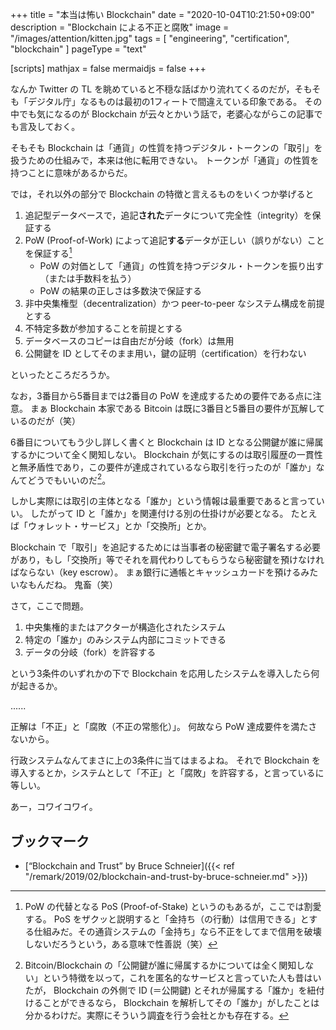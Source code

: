 +++
title = "本当は怖い Blockchain"
date =  "2020-10-04T10:21:50+09:00"
description = "Blockchain による不正と腐敗"
image = "/images/attention/kitten.jpg"
tags = [ "engineering", "certification", "blockchain" ]
pageType = "text"

[scripts]
  mathjax = false
  mermaidjs = false
+++

なんか Twitter の TL を眺めていると不穏な話ばかり流れてくるのだが，そもそも「デジタル庁」なるものは最初の1フィートで間違えている印象である。
その中でも気になるのが Blockchain が云々とかいう話で，老婆心ながらこの記事でも言及しておく。

そもそも Blockchain は「通貨」の性質を持つデジタル・トークンの「取引」を扱うための仕組みで，本来は他に転用できない。
トークンが「通貨」の性質を持つことに意味があるからだ。

では，それ以外の部分で Blockchain の特徴と言えるものをいくつか挙げると

1. 追記型データベースで，追記**された**データについて完全性（integrity）を保証する
2. PoW (Proof-of-Work) によって追記**する**データが正しい（誤りがない）ことを保証する[^pos1]
    - PoW の対価として「通貨」の性質を持つデジタル・トークンを振り出す（または手数料を払う）
    - PoW の結果の正しさは多数決で保証する
3. 非中央集権型（decentralization）かつ peer-to-peer なシステム構成を前提とする
4. 不特定多数が参加することを前提とする
5. データベースのコピーは自由だが分岐（fork）は無用
6. 公開鍵を ID としてそのまま用い，鍵の証明（certification）を行わない

[^pos1]: PoW の代替となる PoS (Proof-of-Stake) というのもあるが，ここでは割愛する。 PoS をザクッと説明すると「金持ち（の行動）は信用できる」とする仕組みだ。その通貨システムの「金持ち」なら不正をしてまで信用を破壊しないだろうという，ある意味で性善説（笑）

といったところだろうか。

なお，3番目から5番目までは2番目の PoW を達成するための要件である点に注意。
まぁ Blockchain 本家である Bitcoin は既に3番目と5番目の要件が瓦解しているのだが（笑）

6番目についてもう少し詳しく書くと Blockchain は ID となる公開鍵が誰に帰属するかについて全く関知しない。
Blockchain が気にするのは取引履歴の一貫性と無矛盾性であり，この要件が達成されているなら取引を行ったのが「誰か」なんてどうでもいいのだ[^an1]。

[^an1]: Bitcoin/Blockchain の「公開鍵が誰に帰属するかについては全く関知しない」という特徴を以って，これを匿名的なサービスと言っていた人も昔はいたが， Blockchain の外側で ID (＝公開鍵) とそれが帰属する「誰か」を紐付けることができるなら， Blockchain を解析してその「誰か」がしたことは分かるわけだ。実際にそういう調査を行う会社とかも存在する。

しかし実際には取引の主体となる「誰か」という情報は最重要であると言っていい。
したがって ID と「誰か」を関連付ける別の仕掛けが必要となる。
たとえば「ウォレット・サービス」とか「交換所」とか。

Blockchain で「取引」を追記するためには当事者の秘密鍵で電子署名する必要があり，もし「交換所」等でそれを肩代わりしてもらうなら秘密鍵を預けなければならない（key escrow）。
まぁ銀行に通帳とキャッシュカードを預けるみたいなもんだね。
鬼畜（笑）

さて，ここで問題。

1. 中央集権的またはアクターが構造化されたシステム
2. 特定の「誰か」のみシステム内部にコミットできる
3. データの分岐（fork）を許容する

という3条件のいずれかの下で Blockchain を応用したシステムを導入したら何が起きるか。

......

正解は「不正」と「腐敗（不正の常態化）」。
何故なら PoW 達成要件を満たさないから。

行政システムなんてまさに上の3条件に当てはまるよね。
それで Blockchain を導入するとか，システムとして「不正」と「腐敗」を許容する，と言っているに等しい。

あー，コワイコワイ。

## ブックマーク

- [“Blockchain and Trust” by Bruce Schneier]({{< ref "/remark/2019/02/blockchain-and-trust-by-bruce-schneier.md" >}})


[キャンペーン]: https://www.change.org/p/%E4%B8%80%E8%88%AC%E5%B8%82%E6%B0%91-%E7%A0%94%E7%A9%B6%E8%80%85-%E8%8F%85%E9%A6%96%E7%9B%B8%E3%81%AB%E6%97%A5%E6%9C%AC%E5%AD%A6%E8%A1%93%E4%BC%9A%E8%AD%B0%E4%BC%9A%E5%93%A1%E4%BB%BB%E5%91%BD%E6%8B%92%E5%90%A6%E3%81%AE%E6%92%A4%E5%9B%9E%E3%82%92%E6%B1%82%E3%82%81%E3%81%BE%E3%81%99 "キャンペーン · 菅首相に日本学術会議会員任命拒否の撤回を求めます！ · Change.org"
<!-- eof -->
